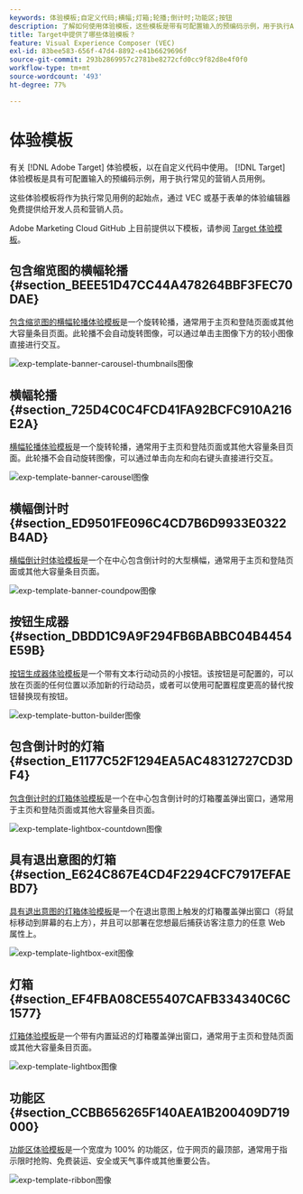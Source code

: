 ```yaml
---
keywords: 体验模板;自定义代码;横幅;灯箱;轮播;倒计时;功能区;按钮
description: 了解如何使用体验模板，这些模板是带有可配置输入的预编码示例，用于执行Adobe Target中的常见营销人员用例。
title: Target中提供了哪些体验模板？
feature: Visual Experience Composer (VEC)
exl-id: 83bee583-656f-47d4-8892-e41b6629696f
source-git-commit: 293b2869957c2781be8272cfd0cc9f82d8e4f0f0
workflow-type: tm+mt
source-wordcount: '493'
ht-degree: 77%

---
```


# 体验模板

有关 [!DNL Adobe Target] 体验模板，以在自定义代码中使用。 [!DNL Target] 体验模板是具有可配置输入的预编码示例，用于执行常见的营销人员用例。

这些体验模板将作为执行常见用例的起始点，通过 VEC 或基于表单的体验编辑器免费提供给开发人员和营销人员。

Adobe Marketing Cloud GitHub 上目前提供以下模板，请参阅 [Target 体验模板](https://github.com/Adobe-Marketing-Cloud/target-experience-templates)。

## 包含缩览图的横幅轮播 {#section_BEEE51D47CC44A478264BBF3FEC70DAE}

[包含缩览图的横幅轮播体验模板](https://github.com/Adobe-Marketing-Cloud/target-experience-templates/tree/master/banner-carousel-thumbnails)是一个旋转轮播，通常用于主页和登陆页面或其他大容量条目页面。此轮播不会自动旋转图像，可以通过单击主图像下方的较小图像直接进行交互。

![exp-template-banner-carousel-thumbnails图像](assets/exp-template-banner-carousel-thumbnails.png)

## 横幅轮播 {#section_725D4C0C4FCD41FA92BCFC910A216E2A}

[横幅轮播体验模板](https://github.com/Adobe-Marketing-Cloud/target-experience-templates/tree/master/banner-carousel)是一个旋转轮播，通常用于主页和登陆页面或其他大容量条目页面。此轮播不会自动旋转图像，可以通过单击向左和向右键头直接进行交互。

![exp-template-banner-carousel图像](assets/exp-template-banner-carousel.png)

## 横幅倒计时 {#section_ED9501FE096C4CD7B6D9933E0322B4AD}

[横幅倒计时体验模板](https://github.com/Adobe-Marketing-Cloud/target-experience-templates/tree/master/banner-countdown)是一个在中心包含倒计时的大型横幅，通常用于主页和登陆页面或其他大容量条目页面。

![exp-template-banner-coundpow图像](assets/exp-template-banner-countdown.png)

## 按钮生成器 {#section_DBDD1C9A9F294FB6BABBC04B4454E59B}

[按钮生成器体验模板](https://github.com/Adobe-Marketing-Cloud/target-experience-templates/tree/master/button)是一个带有文本行动动员的小按钮。该按钮是可配置的，可以放在页面的任何位置以添加新的行动动员，或者可以使用可配置程度更高的替代按钮替换现有按钮。

![exp-template-button-builder图像](assets/exp-template-button-builder.png)

## 包含倒计时的灯箱 {#section_E1177C52F1294EA5AC48312727CD3DF4}

[包含倒计时的灯箱体验模板](https://github.com/Adobe-Marketing-Cloud/target-experience-templates/tree/master/lightbox-countdown)是一个在中心包含倒计时的灯箱覆盖弹出窗口，通常用于主页和登陆页面或其他大容量条目页面。

![exp-template-lightbox-countdown图像](assets/exp-template-lightbox-countdown.png)

## 具有退出意图的灯箱 {#section_E624C867E4CD4F2294CFC7917EFAEBD7}

[具有退出意图的灯箱体验模板](https://github.com/Adobe-Marketing-Cloud/target-experience-templates/tree/master/lightbox-exit-intent)是一个在退出意图上触发的灯箱覆盖弹出窗口（将鼠标移动到屏幕的右上方），并且可以部署在您想最后捕获访客注意力的任意 Web 属性上。

![exp-template-lightbox-exit图像](assets/exp-template-lightbox-exit.png)

## 灯箱 {#section_EF4FBA08CE55407CAFB334340C6C1577}

[灯箱体验模板](https://github.com/Adobe-Marketing-Cloud/target-experience-templates)是一个带有内置延迟的灯箱覆盖弹出窗口，通常用于主页和登陆页面或其他大容量条目页面。

![exp-template-lightbox图像](assets/exp-template-lightbox.png)

## 功能区 {#section_CCBB656265F140AEA1B200409D719000}

[功能区体验模板](https://github.com/Adobe-Marketing-Cloud/target-experience-templates/tree/master/ribbon)是一个宽度为 100% 的功能区，位于网页的最顶部，通常用于指示限时抢购、免费装运、安全或天气事件或其他重要公告。

![exp-template-ribbon图像](assets/exp-template-ribbon.png)
